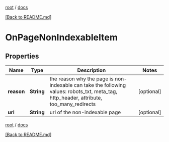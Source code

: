 [root](./../ "root") / [docs](./ "docs")

[[Back to README.md]](./../README.md "[Back to README.md]")

# OnPageNonIndexableItem

## Properties

| Name | Type | Description | Notes |
|------------ | ------------- | ------------- | -------------|
|**reason** | **String** | the reason why the page is non-indexable can take the following values: robots_txt, meta_tag, http_header, attribute, too_many_redirects |  [optional] |
|**url** | **String** | url of the non-indexable page |  [optional] |

[root](./../ "root") / [docs](./ "docs")

[[Back to README.md]](./../README.md "[Back to README.md]")